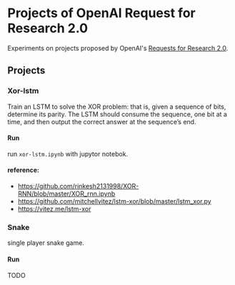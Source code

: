 # Projects of OpenAI Request for Research 2.0

Experiments on projects proposed by OpenAI's [Requests for Research 2.0](https://blog.openai.com/requests-for-research-2/). 

## Projects

### Xor-lstm

Train an LSTM to solve the XOR problem: that is, given a sequence of bits, determine its parity. The LSTM should consume the sequence, one bit at a time, and then output the correct answer at the sequence’s end.

#### Run
run `xor-lstm.ipynb` with jupytor notebok.

#### reference:
- https://github.com/rinkesh2131998/XOR-RNN/blob/master/XOR_rnn.ipynb
- https://github.com/mitchellvitez/lstm-xor/blob/master/lstm_xor.py
- https://vitez.me/lstm-xor


### Snake

single player snake game.

#### Run

TODO

